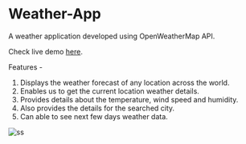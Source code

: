 # Weather-App

A weather application developed using OpenWeatherMap API.

Check live demo [here](https://weather-app-by-dev.netlify.app/).

Features -
1) Displays the weather forecast of any location across the world.
2) Enables us to get the current location weather details.
3) Provides details about the temperature, wind speed and humidity.
4) Also provides the details for the searched city.
5) Can able to see next few days weather data.


![ss](https://user-images.githubusercontent.com/61578641/154924393-b53d0aba-0053-4a35-a441-056e4660bd56.png)
